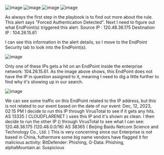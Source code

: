 ![image](https://github.com/user-attachments/assets/02058a76-8b7d-42ac-833d-24194a02fd63)
![image](https://github.com/user-attachments/assets/85a15c88-c3c8-4a65-b8e4-7e515d791cc9)
![image](https://github.com/user-attachments/assets/16cb5968-abb5-4f77-807a-f971bc3e1dbd)
![image](https://github.com/user-attachments/assets/9b2caba5-468f-423a-8e5b-7ac757e42fee)

As always the first step in the playbook is to find out more about the rule. This alert says "Forced Authentication Detected".
Next I need to figure out what EndPoint(s) triggered this alert.
    Source IP :
    120.48.36.175
    Destination IP :
    104.26.15.61

I can see this information in the alert details, so I move to the EndPoint Security tab to look into the EndPoint(s).

![image](https://github.com/user-attachments/assets/29324201-835d-4bcf-a208-0a1a9fd4dd19)

Only one of these IPs gets a hit on an EndPoint inside the enterprise network: 104.26.15.61.
As the image above shows, this EndPoint does not have the IP in question assigned to it, meaning I need to dig a little further to find why it's showing up in our search.

![image](https://github.com/user-attachments/assets/65212aef-deee-462b-a5d0-614538989712)

We can see some traffic on this EndPoint related to the IP address, but this is not related to our event based on the date of our event: Dec, 12, 2023, 02:15 PM
I decide to run this IP through VirusTotal to see if it gets any hits. AS 13335 ( CLOUDFLARENET ) uses this IP and it's shown as clean.
I then decide to run the other IP () through VirusTotal to see what I can see: 120.48.36.175 (120.48.0.0/16) AS 38365 ( Beijing Baidu Netcom Science and Technology Co., Ltd. ) This is very concerning since our Enterprise is not based in China, futhermore some big name vendors have flagged it for malicious activity: BitDefender: Phishing, G-Data: Phishing, alphaMountain.ai: Suspicious

